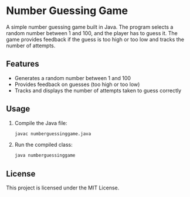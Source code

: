 # Number Guessing Game

A simple number guessing game built in Java. The program selects a random number between 1 and 100, and the player has to guess it. The game provides feedback if the guess is too high or too low and tracks the number of attempts.

## Features

- Generates a random number between 1 and 100
- Provides feedback on guesses (too high or too low)
- Tracks and displays the number of attempts taken to guess correctly

## Usage

1. Compile the Java file:
    ```sh
    javac numberguessinggame.java
    ```

2. Run the compiled class:
    ```sh
    java numberguessinggame
    ```

## License

This project is licensed under the MIT License.

